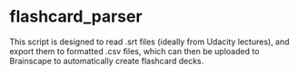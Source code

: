 # flashcard_parser
This script is designed to read .srt files (ideally from Udacity lectures), and export them to formatted .csv files, which can then be uploaded to Brainscape to automatically create flashcard decks.
